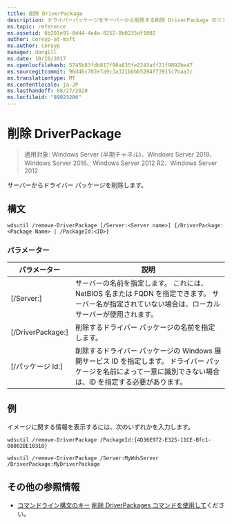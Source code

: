 ```yaml
---
title: 削除 DriverPackage
description: ドライバーパッケージをサーバーから削除する削除 DriverPackage のリファレンス記事です。
ms.topic: reference
ms.assetid: 6b201e91-0d44-4e4a-8252-8b0235df1002
author: coreyp-at-msft
ms.author: coreyp
manager: dongill
ms.date: 10/16/2017
ms.openlocfilehash: 5745b83fdb817f90a835fe2243aff21f9892be47
ms.sourcegitcommit: 96d46c702e7a9c3a321bbbb5284f73911c7baa3c
ms.translationtype: MT
ms.contentlocale: ja-JP
ms.lasthandoff: 08/27/2020
ms.locfileid: "89023206"
---
```

# <a name="remove-driverpackage"></a>削除 DriverPackage

> 適用対象: Windows Server (半期チャネル)、Windows Server 2019、Windows Server 2016、Windows Server 2012 R2、Windows Server 2012

サーバーからドライバー パッケージを削除します。

## <a name="syntax"></a>構文
```
wdsutil /remove-DriverPackage [/Server:<Server name>] {/DriverPackage:<Package Name> | /PackageId:<ID>}
```
### <a name="parameters"></a>パラメーター

|        パラメーター        |                                                                            説明                                                                             |
|-------------------------|--------------------------------------------------------------------------------------------------------------------------------------------------------------------|
| [/Server:<Server name>] |              サーバーの名前を指定します。 これには、NetBIOS 名または FQDN を指定できます。 サーバー名が指定されていない場合は、ローカル サーバーが使用されます。              |
| [/DriverPackage:<Name>] |                                                        削除するドライバー パッケージの名前を指定します。                                                         |
|    [/パッケージ Id:<ID>]    | 削除するドライバー パッケージの Windows 展開サービス ID を指定します。 ドライバー パッケージを名前によって一意に識別できない場合は、ID を指定する必要があります。 |

## <a name="examples"></a>例
イメージに関する情報を表示するには、次のいずれかを入力します。
```
wdsutil /remove-DriverPackage /PackageId:{4D36E972-E325-11CE-Bfc1-08002BE10318}
```
```
wdsutil /remove-DriverPackage /Server:MyWdsServer /DriverPackage:MyDriverPackage
```
## <a name="additional-references"></a>その他の参照情報
- [コマンドライン構文のキー](command-line-syntax-key.md) 
[削除 DriverPackages コマンドを使用して](using-the-remove-driverpackages-command.md)ください。
